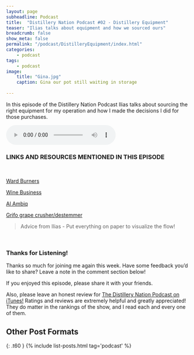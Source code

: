 ```yaml
---
layout: page
subheadline: Podcast
title:  "Distillery Nation Podcast #02 - Distillery Equipment"
teaser: "Ilias talks about equipment and how we sourced ours"
breadcrumb: false
show_meta: false
permalink: "/podcast/DistilleryEquipment/index.html"
categories:
    - podcast
tags:
    - podcast
image:
    title: "Gina.jpg"
    caption: Gina our pot still waiting in storage
    
---
```

In this episode of the Distillery Nation Podcast Ilias talks about sourcing the right equipment for my operation and how I made the decisions I did for those purchases. 


<audio controls>
  <source src="http://mastrogiannisdistillery.com/distillerynation/2015/002-DNP-TheEquipment.mp3" controls="true" type="audio/mpeg">
Your browser does not support the audio element.
</audio>

<h3>LINKS AND RESOURCES MENTIONED IN THIS EPISODE</h3>

<br>

[Ward Burners][1] 

[Wine Business][2] 

[Al Ambiq][3]

[Grifo grape crusher/destemmer][4]


<blockquote>Advice from Ilias - Put everything on paper to visualize the flow!</blockquote>

 [1]: http://www.wardburner.com/
 [2]: https://winebusiness.com/classifieds/
 [3]: https://www.copper-alembic.com/ns/
 [4]: http://www.juicegrape.com/CrusherDestemmer-Electric-Grifo-Stainless-Steel/


<br>

<h3>Thanks for Listening!</h3>

Thanks so much for joining me again this week. Have some feedback you’d like to share? Leave a note in the comment section below!

If you enjoyed this episode, please share it with your friends.

Also, please leave an honest review for [The Distillery Nation Podcast on iTunes!][5] Ratings and reviews are extremely helpful and greatly appreciated! They do matter in the rankings of the show, and I read each and every one of them.


[5]: https://itunes.apple.com/us/podcast/distillery-nation-podcast/id1040367741


## Other Post Formats
{: .t60 }
{% include list-posts.html tag='podcast' %}


